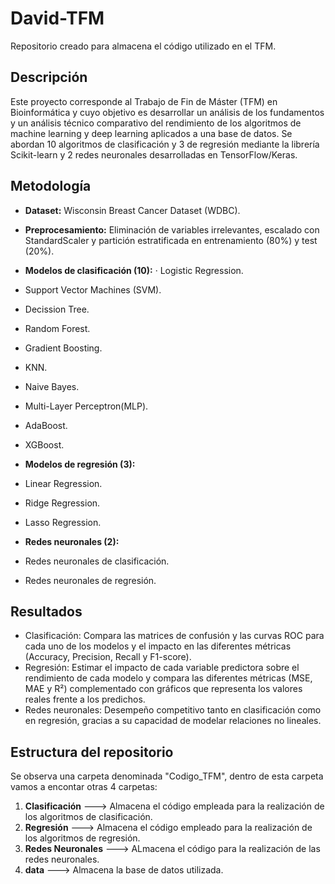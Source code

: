 # David-TFM

Repositorio creado para almacena el código utilizado en el TFM.

## Descripción

Este proyecto corresponde al Trabajo de Fin de Máster (TFM) en Bioinformática y cuyo objetivo es desarrollar un análisis de los fundamentos y un análisis técnico comparativo del rendimiento de los algoritmos de machine learning y deep learning aplicados a una base de datos. Se abordan 10 algoritmos de clasificación y 3 de regresión mediante la librería Scikit-learn y 2 redes neuronales desarrolladas en TensorFlow/Keras.

## Metodología 

- **Dataset:** Wisconsin Breast Cancer Dataset (WDBC).

- **Preprocesamiento:** Eliminación de variables irrelevantes, escalado con StandardScaler y partición estratificada en entrenamiento (80%) y test (20%).
  
- **Modelos de clasificación (10):**
· Logistic Regression.
- Support Vector Machines (SVM).
- Decission Tree.
- Random Forest.
- Gradient Boosting.
- KNN.
- Naive Bayes.
- Multi-Layer Perceptron(MLP).
- AdaBoost.
- XGBoost.

- **Modelos de regresión (3):**
- Linear Regression.
- Ridge Regression.
- Lasso Regression.

- **Redes neuronales (2):**
- Redes neuronales de clasificación.
- Redes neuronales de regresión.

## Resultados

- Clasificación: Compara las matrices de confusión y las curvas ROC para cada uno de los modelos y el impacto en las diferentes métricas (Accuracy, Precision, Recall y F1-score).
- Regresión: Estimar el impacto de cada variable predictora sobre el rendimiento de cada modelo y compara las diferentes métricas (MSE, MAE y R²) complementado con gráficos que representa los valores reales frente a los predichos.
- Redes neuronales: Desempeño competitivo tanto en clasificación como en regresión, gracias a su capacidad de modelar relaciones no lineales.

## Estructura del repositorio

Se observa una carpeta denominada "Codigo_TFM", dentro de esta carpeta vamos a encontar otras 4 carpetas: 

1. **Clasificación** ---> Almacena el código empleada para la realización de los algoritmos de clasificación.
2. **Regresión** ---> Almacena el código empleado para la realización de los algoritmos de regresión.
3. **Redes Neuronales** ---> ALmacena el código para la realización de las redes neuronales.
4. **data** ---> Almacena la base de datos utilizada.

